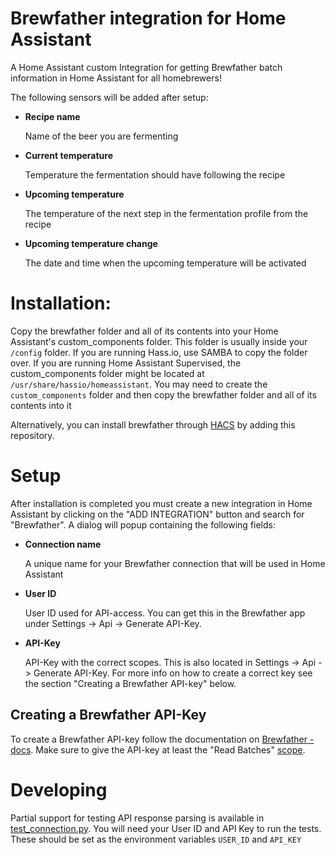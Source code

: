 # Brewfather integration for Home Assistant
A Home Assistant custom Integration for getting Brewfather batch information in Home Assistant for all homebrewers!

The following sensors will be added after setup:
- **Recipe name**

  Name of the beer you are fermenting
- **Current temperature**

  Temperature the fermentation should have following the recipe
- **Upcoming temperature**

  The temperature of the next step in the fermentation profile from the recipe
- **Upcoming temperature change**

  The date and time when the upcoming temperature will be activated


# Installation:

Copy the brewfather folder and all of its contents into your Home Assistant's custom_components folder. This folder is usually inside your `/config` folder. If you are running Hass.io, use SAMBA to copy the folder over. If you are running Home Assistant Supervised, the custom_components folder might be located at `/usr/share/hassio/homeassistant`. You may need to create the `custom_components` folder and then copy the brewfather folder and all of its contents into it

Alternatively, you can install brewfather through [HACS](https://hacs.xyz/) by adding this repository.


# Setup

After installation is completed you must create a new integration in Home Assistant by clicking on the "ADD INTEGRATION" button and search for "Brewfather". A dialog will popup containing the following fields:
- **Connection name**

  A unique name for your Brewfather connection that will be used in Home Assistant
- **User ID**

  User ID used for API-access. You can get this in the Brewfather app under Settings -> Api -> Generate API-Key.
- **API-Key**

  API-Key with the correct scopes. This is also located in Settings -> Api -> Generate API-Key. For more info on how to create a correct key see the section "Creating a Brewfather API-key" below.

## Creating a Brewfather API-Key

To create a Brewfather API-key follow the documentation on [Brewfather - docs](https://docs.brewfather.app/api#generate-api-key). Make sure to give the API-key at least the "Read Batches" [scope](https://docs.brewfather.app/api#scopes).

# Developing

Partial support for testing API response parsing is available in [test_connection.py](custom_components%2Fbrewfather%2Ftest_connection.py). You will need your User ID and API Key to run the tests. These should be set as the environment variables `USER_ID` and `API_KEY`